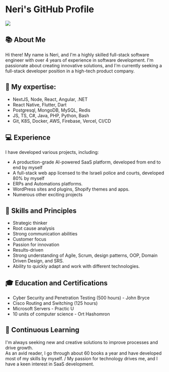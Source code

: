 # Neri's GitHub Profile

![](https://komarev.com/ghpvc/?username=NeriRos&style=flat-square)

## 📚 About Me
Hi there! My name is Neri, and I'm a highly skilled full-stack software engineer with over 4 years of experience in software development. I'm passionate about creating innovative solutions, and I'm currently seeking a full-stack developer position in a high-tech product company.

## 🧪 My expertise:

- NextJS, Node, React, Angular, .NET
- React Native, Flutter, Dart
- Postgresql, MongoDB, MySQL, Redis
- JS, TS, C#, Java, PHP, Python, Bash
- Git, K8S, Docker, AWS, Firebase, Vercel, CI/CD

## 💻 Experience

I have developed various projects, including:

- A production-grade AI-powered SaaS platform, developed from end to end by myself
- A full-stack web app licensed to the Israeli police and courts, developed 80% by myself
- ERPs and Automations platforms.
- WordPress sites and plugins, Shopify themes and apps.
- Numerous other exciting projects

## 🌟 Skills and Principles

- Strategic thinker
- Root cause analysis
- Strong communication abilities
- Customer focus
- Passion for innovation
- Results-driven
- Strong understanding of Agile, Scrum, design patterns, OOP, Domain Driven Design, and SRS.
- Ability to quickly adapt and work with different technologies.

## 🎓 Education and Certifications

- Cyber Security and Penetration Testing (500 hours) - John Bryce
- Cisco Routing and Switching (125 hours)
- Microsoft Servers - Practic U
- 10 units of computer science - Ort Hashomron

## 🚀 Continuous Learning
I'm always seeking new and creative solutions to improve processes and drive growth. \
As an avid reader, I go through about 60 books a year and have developed most of my skills by myself. /
My passion for technology drives me, and I have a keen interest in SaaS development.

